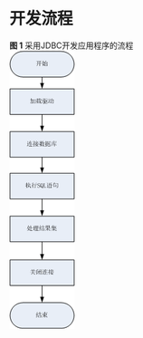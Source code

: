 # 开发流程<a name="ZH-CN_TOPIC_0289900112"></a>

**图 1**  采用JDBC开发应用程序的流程<a name="zh-cn_topic_0283137135_zh-cn_topic_0237120379_zh-cn_topic_0213179124_zh-cn_topic_0189251870_zh-cn_topic_0059779103_fdb55908af82449daa2cfa6bcea1ed102"></a>  
![](figures/采用JDBC开发应用程序的流程.png "采用JDBC开发应用程序的流程")

